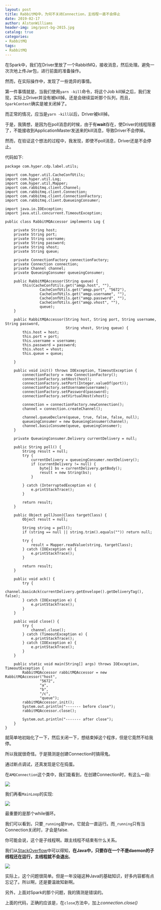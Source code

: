 ```yaml
---
layout: post
title: RabbitMQ中，为何不关闭Connection，主线程一直不会停止
date: 2019-02-17
author: AlstonWilliams
header-img: img/post-bg-2015.jpg
catalog: true
categories:
- RabbitMQ
tags:
- RabbitMQ
---
```

在Spark中，我们在Driver里放了一个RabbitMQ，接收消息，然后处理。避免一次次地上传Jar包，进行前面的准备操作。

然而，在实际操作中，发现了一些诡异的事情。

第一件事情就是，当我们使用`yarn -kill`命令，将这个Job kill掉之后，我们发现，实际上Driver并没有被kill掉。还是会继续监听那个队列，而且，`SparkContext`确实是被关闭掉了。

而正常的情况，应当是`yarn -kill`以后，Driver被kill掉。

于是，我猜想，是因为在poll消息的时候，由于有**wait**存在，使Driver的线程阻塞了，不能接收到ApplicationMaster发送来的kill消息，导致Driver不会停掉。

然而，在验证这个想法的过程中，我发现，即使不poll消息，Driver还是不会停止。

代码如下:
~~~
package com.hyper.cdp.label.utils;

import com.hyper.util.CacheConfUtils;
import com.hyper.util.Log;
import com.hyper.util.Mapper;
import com.rabbitmq.client.Channel;
import com.rabbitmq.client.Connection;
import com.rabbitmq.client.ConnectionFactory;
import com.rabbitmq.client.QueueingConsumer;

import java.io.IOException;
import java.util.concurrent.TimeoutException;

public class RabbitMQAccessor implements Log {

    private String host;
    private String port;
    private String username;
    private String password;
    private String vhost;
    private String queue;

    private ConnectionFactory connectionFactory;
    private Connection connection;
    private Channel channel;
    private QueueingConsumer queueingConsumer;

    public RabbitMQAccessor(String queue) {
        this(CacheConfUtils.get("amqp.host", ""),
                CacheConfUtils.get("amqp.port", "5672"),
                CacheConfUtils.get("amqp.username", ""),
                CacheConfUtils.get("amqp.password", ""),
                CacheConfUtils.get("amqp.vhost", ""),
                queue);
    }

    public RabbitMQAccessor(String host, String port, String username, String password,
                            String vhost, String queue) {
        this.host = host;
        this.port = port;
        this.username = username;
        this.password = password;
        this.vhost = vhost;
        this.queue = queue;

    }

    public void init() throws IOException, TimeoutException {
        connectionFactory = new ConnectionFactory();
        connectionFactory.setHost(host);
        connectionFactory.setPort(Integer.valueOf(port));
        connectionFactory.setUsername(username);
        connectionFactory.setPassword(password);
        connectionFactory.setVirtualHost(vhost);

        connection = connectionFactory.newConnection();
        channel = connection.createChannel();

        channel.queueDeclare(queue, true, false, false, null);
        queueingConsumer = new QueueingConsumer(channel);
        channel.basicConsume(queue, queueingConsumer);
    }

    private QueueingConsumer.Delivery currentDelivery = null;

    public String poll() {
        String result = null;
        try {
            currentDelivery = queueingConsumer.nextDelivery();
            if (currentDelivery != null) {
                byte[] bs = currentDelivery.getBody();
                result = new String(bs);
            }

        } catch (InterruptedException e) {
            e.printStackTrace();
        }

        return result;
    }

    public Object pollJson(Class targetClass) {
        Object result = null;

        String string = poll();
        if (string == null || string.trim().equals("")) return null;

        try {
            result = Mapper.readValue(string, targetClass);
        } catch (IOException e) {
            e.printStackTrace();
        }

        return result;
    }

    public void ack() {
        try {
            channel.basicAck(currentDelivery.getEnvelope().getDeliveryTag(), false);
        } catch (IOException e) {
            e.printStackTrace();
        }
    }

    public void close() {
        try {
            channel.close();
        } catch (TimeoutException e) {
            e.printStackTrace();
        } catch (IOException e) {
            e.printStackTrace();
        }
    }

    public static void main(String[] args) throws IOException, TimeoutException {
        RabbitMQAccessor rabbitMQAccessor = new RabbitMQAccessor("host",
                "5672",
                "a",
                "b",
                "/c",
                "queue");
        rabbitMQAccessor.init();
        System.out.println("------- before close");
        rabbitMQAccessor.close();

        System.out.println("------- after close");
    }
}
~~~

就简单地初始化了一下，然后关闭一下，想结束掉这个程序，但是它竟然不给我停。

所以我就很奇怪。于是猜测是创建Connection时搞得鬼。

通过断点调试，还真发现是它在捣蛋。

在`AMQConnection`这个类中，我们能看到，在创建Connection时，有这么一段:

![](https://upload-images.jianshu.io/upload_images/4108852-08fcfde266e7863c.png?imageMogr2/auto-orient/strip%7CimageView2/2/w/1240)

我们再看`MainLoop`的实现:

![](https://upload-images.jianshu.io/upload_images/4108852-f272296b3270ed9b.png?imageMogr2/auto-orient/strip%7CimageView2/2/w/1240)

最重要的是那个while循环。

我们可以看到，只要`_running`是true，它就会一直运行。而`_running`只有当Connection关闭时，才会是false.

你可能会说，这个是子线程啊。跟主线程不结束有什么关系。

我们从[StackOverflow](https://stackoverflow.com/questions/9651842/will-main-thread-exit-before-child-threads-complete-execution)中可以得知，**在Java中，只要存在一个不是daemon的子线程还在运行，主线程就不会退出**。

![](https://upload-images.jianshu.io/upload_images/4108852-6ec6f957948a9456.png?imageMogr2/auto-orient/strip%7CimageView2/2/w/1240)

实际上，这个问题很简单。但是一年没碰这种Java的基础知识，好多内容都有点忘记了。所以啊，还是要温故知新啊。

另外，上面对Spark的那个问题，我的猜测是错误的。

上面的代码，正确的应该是，在`close`方法中，加上*connection.close()*
